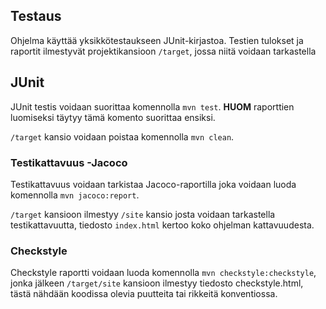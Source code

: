 ## Testaus

Ohjelma käyttää yksikkötestaukseen JUnit-kirjastoa. Testien tulokset ja raportit ilmestyvät projektikansioon `/target`, jossa niitä voidaan tarkastella

## JUnit

JUnit testis voidaan suorittaa komennolla `mvn test`. **HUOM** raporttien luomiseksi täytyy tämä komento suorittaa ensiksi.

`/target` kansio voidaan poistaa komennolla `mvn clean`.


### Testikattavuus -Jacoco

Testikattavuus voidaan tarkistaa Jacoco-raportilla joka voidaan luoda komennolla `mvn jacoco:report`.

`/target` kansioon ilmestyy `/site` kansio josta voidaan tarkastella testikattavuutta, tiedosto `index.html` kertoo koko ohjelman kattavuudesta.

### Checkstyle

Checkstyle raportti voidaan luoda komennolla `mvn checkstyle:checkstyle`, jonka jälkeen `/target/site` kansioon ilmestyy tiedosto checkstyle.html, tästä nähdään koodissa olevia puutteita tai rikkeitä konventiossa.

